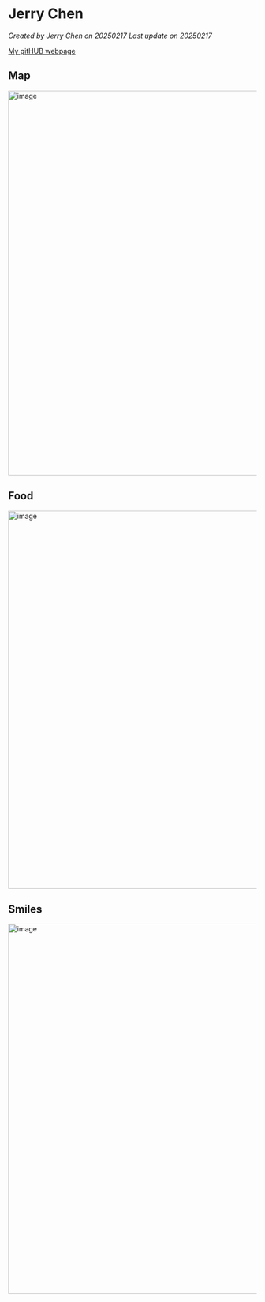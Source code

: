 # Jerry Chen


*Created by Jerry Chen on 20250217  Last update on 20250217*

[My gitHUB webpage](https://jerry0519-nycu.github.io/jerrychen0519nycu.github.io/)


## Map
<img width="779" alt="image" src="https://github.com/user-attachments/assets/163418de-501d-4b77-b465-b85de510e778" />

## Food
<img width="765" alt="image" src="https://github.com/user-attachments/assets/86a0206a-05d8-4ae0-a104-12c031510a43" />

## Smiles
<img width="750" alt="image" src="https://github.com/user-attachments/assets/6394d410-ddd3-4e23-8b55-fccf97c7565e" />

